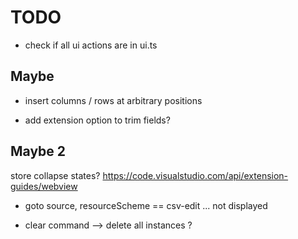 # TODO

- check if all ui actions are in ui.ts

## Maybe

- insert columns / rows at arbitrary positions

- add extension option to trim fields?

## Maybe 2

store collapse states?
https://code.visualstudio.com/api/extension-guides/webview

- goto source, resourceScheme == csv-edit ... not displayed

- clear command --> delete all instances ?
